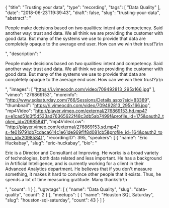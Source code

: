 {
  "title": "Trusting your data",
  "type": "recording",
  "tags": [
    "Data Quality"
  ],
  "date": "2018-06-23T19:39:43",
  "draft": false,
  "slug": "trusting-your-data",
  "abstract": "<p>People make decisions based on two qualities: intent and competency.  Said another way: trust and data.  We all think we are providing the customer with good data.  But many of the systems we use to provide that data are completely opaque to the average end user. How can we win their trust?\r\n</p>",
  "description": "<p>People make decisions based on two qualities: intent and competency.  Said another way: trust and data.  We all think we are providing the customer with good data.  But many of the systems we use to provide that data are completely opaque to the average end user. How can we win their trust?\r\n</p>",
  "images": [
    "https://i.vimeocdn.com/video/709492813_295x166.jpg"
  ],
  "vimeo": "276869153",
  "moreinfo": "http://www.sqlsaturday.com/766/Sessions/Details.aspx?sid=83389",
  "thumbnail": "https://i.vimeocdn.com/video/709492813_295x166.jpg",
  "mp4Video": "http://player.vimeo.com/external/276869153.hd.mp4?s=e1cad51d3f5d533ad76365622f48c3db5ab7499f&profile_id=175&oauth2_token_id=20985841",
  "mp4VideoLow": "http://player.vimeo.com/external/276869153.sd.mp4?s=fe019791db7cdaca614c1e61de969f1f8d081cb5&profile_id=164&oauth2_token_id=20985841",
  "recordingID": 395,
  "speakers": [
    {
      "name": "Eric Huckabay",
      "slug": "eric-huckabay",
      "bio": "<p>Eric is a Director and Consultant at Improving.  He works is a broad variety of technologies, both data related and less important.  He has a background in Artificial Intelligence, and is currently working for a client in their Advanced Analytics department.  He believes that if you don't measure something, it makes it hard to convince other people that it exists.  Thus, he spends a lot of time measuring gratitude.  Many thanks!\r\n</p>",
      "count": 1
    }
  ],
  "ugtvtags": [
    {
      "name": "Data Quality",
      "slug": "data-quality",
      "count": 2
    }
  ],
  "meetups": [
    {
      "name": "Houston SQL Saturday",
      "slug": "houston-sql-saturday",
      "count": 43
    }
  ]
}